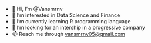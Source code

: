 - 👋 Hi, I’m @Vansmrnv
- 👀 I’m interested in Data Science and Finance
- 🌱 I’m currently learning R programming language
- 💞️ I’m looking for an intership in a progressive company
- 📫 Reach me through vansmrnv05@gmail.com

<!---
Vansmrnv/Vansmrnv is a ✨ special ✨ repository because its `README.md` (this file) appears on your GitHub profile.
You can click the Preview link to take a look at your changes.
--->
